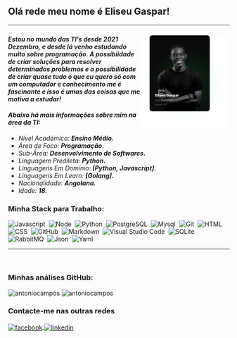 ## Olá rede meu nome é **Eliseu Gaspar**!

---

<img src="Elizeu.png"  style="width: 40%;" align="right"/>
<em>
<div align="left">
    <h3></h3>
    <h4>Estou no mundo das TI's desde 2021 Dezembro, e desde lá venho estudando muito sobre programação. A possibiidade de criar soluções para resolver determinados problemas e a possibilidade de criar quase tudo o que eu quero só com um computador e conhecimento me é fascinante e isso é umas das coisas que me motiva a estudar!</h4>
    <h4>Abaixo há mais informações sobre mim na área da TI:</h4>
    <ul>
    	<li>Nível Académico: <b>Ensino Médio.</b></li>
    	<li>Área de Foco: <b>Programação.</b></li>
    	<li>Sub-Área: <b>Desenvolvimento de Softwares.</b></li>
    	<li>Linguagem Predileta: <b>Python.</b></li>
    	<li>Linguagens Em Domínio: <b>[Python, Javascript].</b></li>
    	<li>Linguagens Em Learn: <b>[Golang].</b></li>
    	<li>Nacionalidade: <b>Angolana.</b></li>
    	<li>Idade: <b>18.</b></li>
    </ul>
</div>
</em>

### Minha Stack para Trabalho:
![Javascript](https://img.shields.io/badge/-Javascript-05122A?style=flat&logo=Javascript)&nbsp;
![Node](https://img.shields.io/badge/-Node-05122A?style=flat&logo=node.js)&nbsp;
![Python](https://img.shields.io/badge/-Python-05122A?style=flat&logo=python)&nbsp;
![PostgreSQL](https://img.shields.io/badge/-PostgreSQL-05122A?style=flat&logo=postgresql)&nbsp;
![Mysql](https://img.shields.io/badge/-PostgreSQL-05122A?style=flat&logo=mysql)&nbsp;
![Git](https://img.shields.io/badge/-Git-05122A?style=flat&logo=git)&nbsp;
![HTML](https://img.shields.io/badge/-HTML-05122A?style=flat&logo=HTML5)&nbsp;
![CSS](https://img.shields.io/badge/-CSS-05122A?style=flat&logo=CSS3&logoColor=1572B6)&nbsp;
![GitHub](https://img.shields.io/badge/-GitHub-05122A?style=flat&logo=github)&nbsp;
![Markdown](https://img.shields.io/badge/-Markdown-05122A?style=flat&logo=markdown)&nbsp;
![Visual Studio Code](https://img.shields.io/badge/-Visual%20Studio%20Code-05122A?style=flat&logo=visual-studio-code&logoColor=007ACC)&nbsp;
![SQLite](https://img.shields.io/badge/-SQLite-05122A?style=flat&logo=sqlite)&nbsp;
![RabbitMQ](https://img.shields.io/badge/-RabbitMQ-05122A?style=flat&logo=rabbitmq)&nbsp;
![Json](https://img.shields.io/badge/-Json-05122A?style=flat&logo=json)&nbsp;
![Yaml](https://img.shields.io/badge/-Yaml-05122A?style=flat&logo=yaml)&nbsp;

---

<br>

### Minhas análises GitHub:
<p align="left">
<img width="420em" src="https://github-readme-stats.vercel.app/api?username=EliseuGaspar&show_icons=true&theme=vision-friendly-dark" alt="antoniocampos"/>
<img width="420em" height="175em" src="https://github-readme-stats.vercel.app/api/top-langs/?username=EliseuGaspar&layout=compact&theme=vision-friendly-dark" alt="antoniocampos"/>
</p>

### Contacte-me nas outras redes
<p align="left">
<a href="https://www.facebook.com/eliseugaspar.goncalves" target="_blank">
  <img align="center" src="https://img.shields.io/badge/-@eliseugaspar-05122A?style=flat&logo=facebook" alt="facebook"/>
</a>
<a href="https://www.linkedin.com/in/eliseu-gaspar-gon%C3%A7alves/" target="_blank">
  <img align="center" src="https://img.shields.io/badge/-@eliseugaspar-05122A?style=flat&logo=linkedin" alt="linkedin"/>
</a>
</p>
